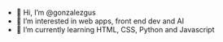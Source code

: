 - 👋 Hi, I’m @gonzalezgus
- 👀 I’m interested in web apps, front end dev and AI
- 🌱 I’m currently learning HTML, CSS, Python and Javascript
<!---
gonzalezgus/gonzalezgus is a ✨ special ✨ repository because its `README.md` (this file) appears on your GitHub profile.
You can click the Preview link to take a look at your changes.
--->
